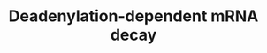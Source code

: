 ---
annotations:
- id: PW:0000085
  parent: regulatory pathway
  type: Pathway Ontology
  value: pathway pertinent to DNA replication and repair, cell cycle, maintenance
    of genomic integrity, RNA and protein biosynthesis
authors:
- ReactomeTeam
- Anwesha
- Mkutmon
description: 'After undergoing rounds of translation, mRNA is normally  destroyed
  by the deadenylation-dependent pathway. Though the trigger is unclear, deadenylation
  likely proceeds in two steps: one catalyzed by the PAN2-PAN3 complex that shortens
  the poly(A) tail from about 200 adenosine residues to about 80 residues and one
  catalyzed by the CCR4-NOT complex or by the PARN enzyme that shortens the tail to
  about 10-15 residues.<br>After deadenylation the mRNA is then hydrolyzed by either
  the 5'' to 3'' pathway or the 3'' to 5'' pathway. It is unknown what determinants
  target a mRNA to one pathway or the other.<br>The 5'' to 3'' pathway is initiated
  by binding of the Lsm1-7 complex to the 3'' oligoadenylate tail followed by decapping
  by the DCP1-DCP2 complex. The 5'' to 3'' exoribonuclease XRN1 then hydrolyzes the
  remaining RNA.<br>The 3'' to 5'' pathway is initiated by the exosome complex at
  the 3'' end of the mRNA. The exosome processively hydrolyzes the mRNA from 3'' to
  5'', leaving only a capped oligoribonucleotide. The cap is then removed by the scavenging
  decapping enzyme DCPS.  View original pathway at [http://www.reactome.org/PathwayBrowser/#DIAGRAM=429914
  Reactome].'
last-edited: 2021-01-25
organisms:
- Homo sapiens
redirect_from:
- /index.php/Pathway:WP2659
- /instance/WP2659
revision: null
schema-jsonld:
- '@context': https://schema.org/
  '@id': https://wikipathways.github.io/pathways/WP2659.html
  '@type': Dataset
  creator:
    '@type': Organization
    name: WikiPathways
  description: 'After undergoing rounds of translation, mRNA is normally  destroyed
    by the deadenylation-dependent pathway. Though the trigger is unclear, deadenylation
    likely proceeds in two steps: one catalyzed by the PAN2-PAN3 complex that shortens
    the poly(A) tail from about 200 adenosine residues to about 80 residues and one
    catalyzed by the CCR4-NOT complex or by the PARN enzyme that shortens the tail
    to about 10-15 residues.<br>After deadenylation the mRNA is then hydrolyzed by
    either the 5'' to 3'' pathway or the 3'' to 5'' pathway. It is unknown what determinants
    target a mRNA to one pathway or the other.<br>The 5'' to 3'' pathway is initiated
    by binding of the Lsm1-7 complex to the 3'' oligoadenylate tail followed by decapping
    by the DCP1-DCP2 complex. The 5'' to 3'' exoribonuclease XRN1 then hydrolyzes
    the remaining RNA.<br>The 3'' to 5'' pathway is initiated by the exosome complex
    at the 3'' end of the mRNA. The exosome processively hydrolyzes the mRNA from
    3'' to 5'', leaving only a capped oligoribonucleotide. The cap is then removed
    by the scavenging decapping enzyme DCPS.  View original pathway at [http://www.reactome.org/PathwayBrowser/#DIAGRAM=429914
    Reactome].'
  keywords:
  - (eukaryotic, capped
  - 5'-diphosphate
  - 7-MeGDP
  - 7MG
  - 7MGMP
  - AMP
  - CCR4-NOT Complex
  - CMP
  - 'CNOT1 '
  - 'CNOT10 '
  - 'CNOT11 '
  - 'CNOT2 '
  - 'CNOT3 '
  - 'CNOT4 '
  - 'CNOT6 '
  - 'CNOT6L '
  - 'CNOT7 '
  - 'CNOT8 '
  - Complex
  - DCP1-DCP2 Decapping
  - 'DCP1A '
  - 'DCP1B '
  - 'DCP2 '
  - DCPS
  - 'DDX6 '
  - 'DIS3 '
  - Deadenylated
  - Deadenylated mRNA
  - Decapped mRNA:LSM1-7
  - 'EDC3 '
  - 'EDC4 '
  - 'EIF4A1 '
  - 'EIF4A2 '
  - 'EIF4A3 '
  - EIF4B
  - 'EIF4B '
  - EIF4E
  - 'EIF4E '
  - EIF4G1
  - 'EIF4G1 '
  - 'EXOSC1 '
  - 'EXOSC2 '
  - 'EXOSC3 '
  - 'EXOSC4 '
  - 'EXOSC5 '
  - 'EXOSC6 '
  - 'EXOSC7 '
  - 'EXOSC8 '
  - 'EXOSC9 '
  - Exosome:SKI complex
  - GMP
  - H2O
  - 'HBS1L '
  - 'LSM1 '
  - 'LSM2 '
  - 'LSM3 '
  - 'LSM4 '
  - 'LSM5 '
  - 'LSM6 '
  - 'LSM7 '
  - Lsm1-7 Complex
  - NT5C3B
  - PABPC1
  - 'PABPC1 '
  - PAIP1
  - 'PAIP1 '
  - 'PAN2 '
  - PAN2-PAN3 Complex
  - 'PAN3 '
  - 'PARN '
  - PARN homodimer
  - 'PATL1 '
  - Partially
  - Pi
  - 'RQCD1 '
  - 'SKIV2L '
  - 'TNKS1BP1 '
  - 'TTC37 '
  - Translatable mRNA
  - UMP
  - Uridylated partially
  - 'WDR61 '
  - XRN1
  - 'ZCCHC11 '
  - 'ZCCHC6 '
  - ZCCHC6, ZCCHC11
  - and deadenylated)
  - capped
  - 'decapped mRNA with 5'' monophosphate '
  - eIF4A
  - mRNA:Lsm1-7 Complex
  - mature mRNA
  - 'mature mRNA (eukaryotic, capped and deadenylated) '
  - 'mature mRNA (eukaryotic, capped and partially deadenylated) '
  - 'mature mRNA (eukaryotic, capped and polyadenylated) '
  - oligoribonucleotide
  - uridine residue
  - 'uridine residue '
  - with a
  license: CC0
  name: Deadenylation-dependent mRNA decay
seo: CreativeWork
title: Deadenylation-dependent mRNA decay
wpid: WP2659
---